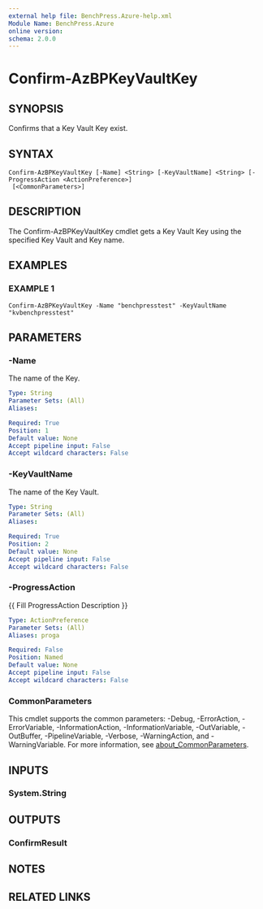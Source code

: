 ```yaml
---
external help file: BenchPress.Azure-help.xml
Module Name: BenchPress.Azure
online version:
schema: 2.0.0
---
```


# Confirm-AzBPKeyVaultKey

## SYNOPSIS
Confirms that a Key Vault Key exist.

## SYNTAX

```
Confirm-AzBPKeyVaultKey [-Name] <String> [-KeyVaultName] <String> [-ProgressAction <ActionPreference>]
 [<CommonParameters>]
```

## DESCRIPTION
The Confirm-AzBPKeyVaultKey cmdlet gets a Key Vault Key using the specified Key Vault and Key name.

## EXAMPLES

### EXAMPLE 1
```
Confirm-AzBPKeyVaultKey -Name "benchpresstest" -KeyVaultName "kvbenchpresstest"
```

## PARAMETERS

### -Name
The name of the Key.

```yaml
Type: String
Parameter Sets: (All)
Aliases:

Required: True
Position: 1
Default value: None
Accept pipeline input: False
Accept wildcard characters: False
```

### -KeyVaultName
The name of the Key Vault.

```yaml
Type: String
Parameter Sets: (All)
Aliases:

Required: True
Position: 2
Default value: None
Accept pipeline input: False
Accept wildcard characters: False
```

### -ProgressAction
{{ Fill ProgressAction Description }}

```yaml
Type: ActionPreference
Parameter Sets: (All)
Aliases: proga

Required: False
Position: Named
Default value: None
Accept pipeline input: False
Accept wildcard characters: False
```

### CommonParameters
This cmdlet supports the common parameters: -Debug, -ErrorAction, -ErrorVariable, -InformationAction, -InformationVariable, -OutVariable, -OutBuffer, -PipelineVariable, -Verbose, -WarningAction, and -WarningVariable. For more information, see [about_CommonParameters](http://go.microsoft.com/fwlink/?LinkID=113216).

## INPUTS

### System.String
## OUTPUTS

### ConfirmResult
## NOTES

## RELATED LINKS
